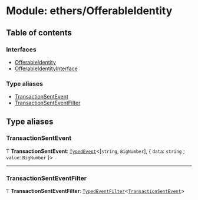 # Module: ethers/OfferableIdentity

## Table of contents

### Interfaces

- [OfferableIdentity](../interfaces/ethers_OfferableIdentity.OfferableIdentity.md)
- [OfferableIdentityInterface](../interfaces/ethers_OfferableIdentity.OfferableIdentityInterface.md)

### Type aliases

- [TransactionSentEvent](ethers_OfferableIdentity.md#transactionsentevent)
- [TransactionSentEventFilter](ethers_OfferableIdentity.md#transactionsenteventfilter)

## Type aliases

### TransactionSentEvent

Ƭ **TransactionSentEvent**: [`TypedEvent`](../interfaces/ethers_common.TypedEvent.md)<[`string`, `BigNumber`], { `data`: `string` ; `value`: `BigNumber`  }\>

___

### TransactionSentEventFilter

Ƭ **TransactionSentEventFilter**: [`TypedEventFilter`](../interfaces/ethers_common.TypedEventFilter.md)<[`TransactionSentEvent`](ethers_OfferableIdentity.md#transactionsentevent)\>
